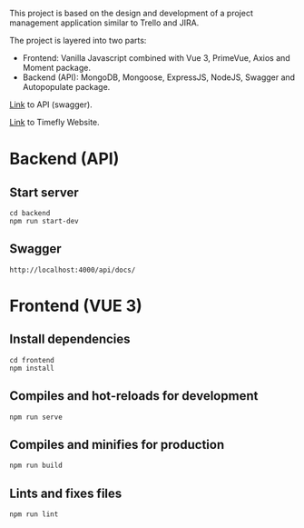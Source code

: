 This project is based on the design and development of a project management application similar to Trello and JIRA.

The project is layered into two parts:

- Frontend: Vanilla Javascript combined with Vue 3, PrimeVue, Axios and Moment package.
- Backend (API): MongoDB, Mongoose, ExpressJS, NodeJS, Swagger and Autopopulate package.

[Link](https://timefly-mevn.onrender.com/api/docs/) to API (swagger).

[Link](https://timefly-mevn.netlify.app/) to Timefly Website.



# Backend (API)

## Start server

```
cd backend
npm run start-dev
```

## Swagger

```
http://localhost:4000/api/docs/
```

# Frontend (VUE 3)

## Install dependencies

```
cd frontend
npm install
```

## Compiles and hot-reloads for development

```
npm run serve
```

## Compiles and minifies for production

```
npm run build
```

## Lints and fixes files

```
npm run lint
```
